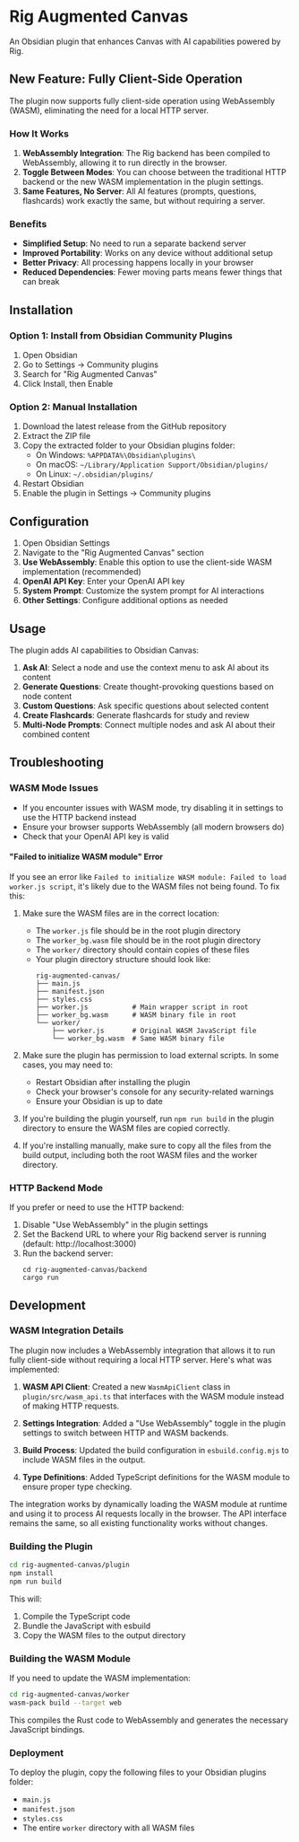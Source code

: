 # Rig Augmented Canvas

An Obsidian plugin that enhances Canvas with AI capabilities powered by Rig.

## New Feature: Fully Client-Side Operation

The plugin now supports fully client-side operation using WebAssembly (WASM), eliminating the need for a local HTTP server.

### How It Works

1. **WebAssembly Integration**: The Rig backend has been compiled to WebAssembly, allowing it to run directly in the browser.
2. **Toggle Between Modes**: You can choose between the traditional HTTP backend or the new WASM implementation in the plugin settings.
3. **Same Features, No Server**: All AI features (prompts, questions, flashcards) work exactly the same, but without requiring a server.

### Benefits

- **Simplified Setup**: No need to run a separate backend server
- **Improved Portability**: Works on any device without additional setup
- **Better Privacy**: All processing happens locally in your browser
- **Reduced Dependencies**: Fewer moving parts means fewer things that can break

## Installation

### Option 1: Install from Obsidian Community Plugins

1. Open Obsidian
2. Go to Settings → Community plugins
3. Search for "Rig Augmented Canvas"
4. Click Install, then Enable

### Option 2: Manual Installation

1. Download the latest release from the GitHub repository
2. Extract the ZIP file
3. Copy the extracted folder to your Obsidian plugins folder:
   - On Windows: `%APPDATA%\Obsidian\plugins\`
   - On macOS: `~/Library/Application Support/Obsidian/plugins/`
   - On Linux: `~/.obsidian/plugins/`
4. Restart Obsidian
5. Enable the plugin in Settings → Community plugins

## Configuration

1. Open Obsidian Settings
2. Navigate to the "Rig Augmented Canvas" section
3. **Use WebAssembly**: Enable this option to use the client-side WASM implementation (recommended)
4. **OpenAI API Key**: Enter your OpenAI API key
5. **System Prompt**: Customize the system prompt for AI interactions
6. **Other Settings**: Configure additional options as needed

## Usage

The plugin adds AI capabilities to Obsidian Canvas:

1. **Ask AI**: Select a node and use the context menu to ask AI about its content
2. **Generate Questions**: Create thought-provoking questions based on node content
3. **Custom Questions**: Ask specific questions about selected content
4. **Create Flashcards**: Generate flashcards for study and review
5. **Multi-Node Prompts**: Connect multiple nodes and ask AI about their combined content

## Troubleshooting

### WASM Mode Issues

- If you encounter issues with WASM mode, try disabling it in settings to use the HTTP backend instead
- Ensure your browser supports WebAssembly (all modern browsers do)
- Check that your OpenAI API key is valid

#### "Failed to initialize WASM module" Error

If you see an error like `Failed to initialize WASM module: Failed to load worker.js script`, it's likely due to the WASM files not being found. To fix this:

1. Make sure the WASM files are in the correct location:
   - The `worker.js` file should be in the root plugin directory
   - The `worker_bg.wasm` file should be in the root plugin directory
   - The `worker/` directory should contain copies of these files
   - Your plugin directory structure should look like:
     ```
     rig-augmented-canvas/
     ├── main.js
     ├── manifest.json
     ├── styles.css
     ├── worker.js           # Main wrapper script in root
     ├── worker_bg.wasm      # WASM binary file in root
     └── worker/
         ├── worker.js       # Original WASM JavaScript file
         └── worker_bg.wasm  # Same WASM binary file
     ```

2. Make sure the plugin has permission to load external scripts. In some cases, you may need to:
   - Restart Obsidian after installing the plugin
   - Check your browser's console for any security-related warnings
   - Ensure your Obsidian is up to date

2. If you're building the plugin yourself, run `npm run build` in the plugin directory to ensure the WASM files are copied correctly.

3. If you're installing manually, make sure to copy all the files from the build output, including both the root WASM files and the worker directory.

### HTTP Backend Mode

If you prefer or need to use the HTTP backend:

1. Disable "Use WebAssembly" in the plugin settings
2. Set the Backend URL to where your Rig backend server is running (default: http://localhost:3000)
3. Run the backend server:
   ```
   cd rig-augmented-canvas/backend
   cargo run
   ```

## Development

### WASM Integration Details

The plugin now includes a WebAssembly integration that allows it to run fully client-side without requiring a local HTTP server. Here's what was implemented:

1. **WASM API Client**: Created a new `WasmApiClient` class in `plugin/src/wasm_api.ts` that interfaces with the WASM module instead of making HTTP requests.

2. **Settings Integration**: Added a "Use WebAssembly" toggle in the plugin settings to switch between HTTP and WASM backends.

3. **Build Process**: Updated the build configuration in `esbuild.config.mjs` to include WASM files in the output.

4. **Type Definitions**: Added TypeScript definitions for the WASM module to ensure proper type checking.

The integration works by dynamically loading the WASM module at runtime and using it to process AI requests locally in the browser. The API interface remains the same, so all existing functionality works without changes.

### Building the Plugin

```bash
cd rig-augmented-canvas/plugin
npm install
npm run build
```

This will:
1. Compile the TypeScript code
2. Bundle the JavaScript with esbuild
3. Copy the WASM files to the output directory

### Building the WASM Module

If you need to update the WASM implementation:

```bash
cd rig-augmented-canvas/worker
wasm-pack build --target web
```

This compiles the Rust code to WebAssembly and generates the necessary JavaScript bindings.

### Deployment

To deploy the plugin, copy the following files to your Obsidian plugins folder:
- `main.js`
- `manifest.json`
- `styles.css`
- The entire `worker` directory with all WASM files
